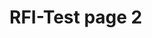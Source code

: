 # RFI-Test page 2

<div id="lightning"></div>

<script type="text/javascript" src="https://uofstthomasmn--edastaging.sandbox.my.salesforce.com/lightning/lightning.out.js"></script>

<script type="text/javascript">

        $Lightning.use("c:requestForInformationApp", 
            function() {
                $Lightning.createComponent(
                     "c:requestForInformationForm",
                     {"rfi_controller":"RFI Controller 0303"},
                     "lightning",
                     function(cmp) {
                         console.log("LWC Component Created.");
                     } 
              );
            },
            'https://uofstthomasmn--edastaging.sandbox.my.site.com/Admissions'
        );

</script>
